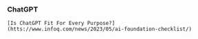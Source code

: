 ### ChatGPT
    [Is ChatGPT Fit For Every Purpose?](htts://www.infoq.com/news/2023/05/ai-foundation-checklist/)
    
